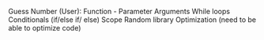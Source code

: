Guess Number (User): 
Function - 
Parameter
Arguments
While loops
Conditionals (if/else if/ else)
Scope
Random library
Optimization (need to be able to optimize code)
